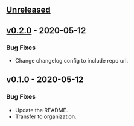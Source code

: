 <a name="unreleased"></a>
## [Unreleased]


<a name="v0.2.0"></a>
## [v0.2.0] - 2020-05-12
### Bug Fixes
- Change changelog config to include repo url.


<a name="v0.1.0"></a>
## v0.1.0 - 2020-05-12
### Bug Fixes
- Update the README.
- Transfer to organization.


[Unreleased]: https://github.com/pre-cursor/ws/compare/v0.2.0...HEAD
[v0.2.0]: https://github.com/pre-cursor/ws/compare/v0.1.0...v0.2.0
